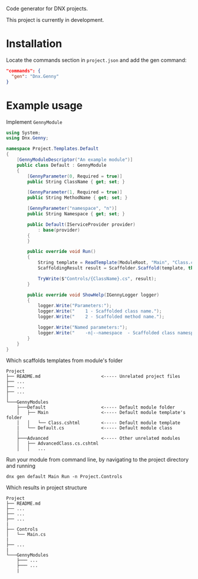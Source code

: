 Code generator for DNX projects.

This project is currently in development.

# Installation

Locate the commands section in `project.json` and add the gen command:

```JSON
"commands": {
  "gen": "Dnx.Genny"
}
```

# Example usage

Implement `GennyModule`

```C#
using System;
using Dnx.Genny;

namespace Project.Templates.Default
{
    [GennyModuleDescriptor("An example module")]
    public class Default : GennyModule
    {
        [GennyParameter(0, Required = true)]
        public String ClassName { get; set; }

        [GennyParameter(1, Required = true)]
        public String MethodName { get; set; }

        [GennyParameter("namespace", "n")]
        public String Namespace { get; set; }

        public Default(IServiceProvider provider)
            : base(provider)
        {
        }

        public override void Run()
        {
            String template = ReadTemplate(ModuleRoot, "Main", "Class.cshtml");
            ScaffoldingResult result = Scaffolder.Scaffold(template, this);

            TryWrite($"Controls/{ClassName}.cs", result);
        }

        public override void ShowHelp(IGennyLogger logger)
        {
            logger.Write("Parameters:");
            logger.Write("    1 - Scaffolded class name.");
            logger.Write("    2 - Scaffolded method name.");

            logger.Write("Named parameters:");
            logger.Write("    -n|--namespace  - Scaffolded class namespace.");
        }
    }
}
```

Which scaffolds templates from module's folder
```
Project
├── README.md                       <----- Unrelated project files
├── ...
├── ...
├── ...   
│
└───GennyModules
    ├───Default                     <----- Default module folder
    │   ├── Main                    <----- Default module template's folder
    │   │   └── Class.cshtml        <----- Default module template
    |   └── Default.cs              <----- Default module class
    │   
    ├───Advanced                    <----- Other unrelated modules
    │   ├── AdvancedClass.cs.cshtml
    │   │   ...
```

Run your module from command line, by navigating to the project directory and running

```
dnx gen default Main Run -n Project.Controls
```

Which results in project structure
```
Project
├── README.md
├── ...
├── ...
├── ...
|
├── Controls
│   └── Main.cs
|
├── ...
|
└───GennyModules
    ├─── ...
    ├─── ...
    |
```